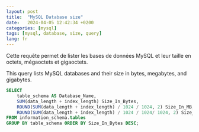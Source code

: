 ```yaml
---
layout: post
title:  "MySQL Database size"
date:   2024-04-05 12:42:34 +0200
categories: [mysql]
tags: [mysql, database, size, query]
lang: fr
---
```


Cette requête permet de lister les bases de données MySQL et leur taille en octets, mégaoctets et gigaoctets.

This query lists MySQL databases and their size in bytes, megabytes, and gigabytes.

```sql
SELECT
    table_schema AS Database_Name,
    SUM(data_length + index_length) Size_In_Bytes,
    ROUND(SUM(data_length + index_length) / 1024 / 1024, 2) Size_In_MB,
    ROUND(SUM(data_length + index_length) / 1024 / 1024/ 1024, 2) Size_In_GB
FROM information_schema.tables
GROUP BY table_schema ORDER BY Size_In_Bytes DESC;
```